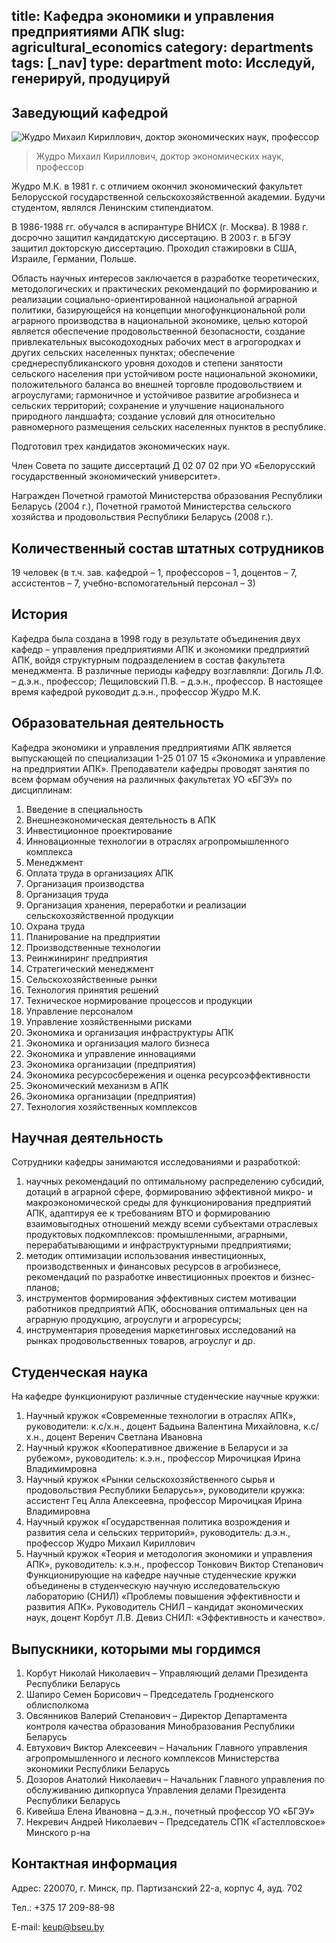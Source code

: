 title: Кафедра экономики и управления предприятиями АПК
slug: agricultural_economics
category: departments
tags: [_nav]
type: department
moto: Исследуй, генерируй, продуцируй
---

Заведующий кафедрой
-------------------

![Жудро Михаил Кириллович, доктор экономических наук, профессор](/img/content/depts/agricultural_economics.jpg)
>Жудро Михаил Кириллович,
 доктор экономических наук, профессор

Жудро М.К. в 1981 г. с отличием окончил экономический факультет Белорусской государственной сельскохозяйственной академии. Будучи студентом, являлся Ленинским стипендиатом.

В 1986-1988 гг. обучался в аспирантуре ВНИСХ (г. Москва). В 1988 г. досрочно защитил кандидатскую диссертацию. В 2003 г. в БГЭУ защитил докторскую диссертацию. Проходил стажировки в США, Израиле, Германии, Польше.

Область научных интересов заключается в разработке теоретических, методологических и практических рекомендаций по формированию и реализации социально-ориентированной национальной аграрной политики, базирующейся на концепции многофункциональной роли аграрного производства в национальной экономике, целью которой является обеспечение продовольственной безопасности, создание привлекательных высокодоходных рабочих мест в агрогородках и других сельских населенных пунктах; обеспечение среднереспубликанского уровня доходов и степени занятости сельского населения при устойчивом росте национальной экономики, положительного баланса во внешней торговле продовольствием и агроуслугами; гармоничное и устойчивое развитие агробизнеса и сельских территорий; сохранение и улучшение национального природного ландшафта; создание условий для относительно равномерного размещения сельских населенных пунктов в республике.

Подготовил трех кандидатов экономических наук.

Член Совета по защите диссертаций Д 02 07 02 при УО «Белорусский государственный экономический университет».

Награжден Почетной грамотой Министерства образования Республики Беларусь (2004 г.), Почетной грамотой Министерства сельского хозяйства и продовольствия Республики Беларусь (2008 г.).

Количественный состав штатных сотрудников
-----------------------------------------
19 человек (в т.ч. зав. кафедрой – 1, профессоров – 1, доцентов – 7, ассистентов – 7, учебно-вспомогательный персонал – 3)

История
-------

Кафедра была создана в 1998 году в результате объединения двух кафедр – управления предприятиями АПК и экономики предприятий АПК, войдя структурным подразделением в состав факультета менеджмента.
В различные периоды кафедру возглавляли: Догиль Л.Ф. – д.э.н., профессор; Лещиловский П.В. – д.э.н., профессор. В настоящее время кафедрой руководит д.э.н., профессор Жудро М.К.

Образовательная деятельность
----------------------------

Кафедра экономики и управления предприятиями АПК является выпускающей по специализации 1-25 01 07 15 «Экономика и управление на предприятии АПК». Преподаватели кафедры проводят занятия по всем формам обучения на различных факультетах УО «БГЭУ» по дисциплинам:
1. Введение в специальность
2. Внешнеэкономическая деятельность в АПК
3. Инвестиционное проектирование
4. Инновационные технологии в отраслях агропромышленного комплекса
5. Менеджмент
6. Оплата труда в организациях АПК
7. Организация производства
8. Организация труда
9. Организация хранения, переработки и реализации сельскохозяйственной продукции
10. Охрана труда
11. Планирование на предприятии
12. Производственные технологии
13. Реинжиниринг предприятия
14. Стратегический менеджмент
15. Сельскохозяйственные рынки
16. Технология принятия решений
17. Техническое нормирование процессов и продукции
18. Управление персоналом
19. Управление хозяйственными рисками
20. Экономика и организация инфраструктуры АПК
21. Экономика и организация малого бизнеса
22. Экономика и управление инновациями
23. Экономика организации (предприятия)
24. Экономика ресурсосбережения и оценка ресурсоэффективности
25. Экономический механизм в АПК
26. Экономика организации (предприятия)
27. Технология хозяйственных комплексов

Научная деятельность
--------------------

Сотрудники кафедры занимаются исследованиями и разработкой:

1. научных рекомендаций по оптимальному распределению субсидий, дотаций в аграрной сфере, формированию эффективной микро- и макроэкономической среды для функционирования предприятий АПК, адаптируя ее к требованиям ВТО и формированию взаимовыгодных отношений между всеми субъектами отраслевых продуктовых подкомплексов: промышленными, аграрными, перерабатывающими и инфраструктурными предприятиями;
2. методик оптимизации использования инвестиционных, производственных и финансовых ресурсов в агробизнесе, рекомендаций по разработке инвестиционных проектов и бизнес-планов;
3. инструментов формирования эффективных систем мотивации работников предприятий АПК, обоснования оптимальных цен на аграрную продукцию, агроуслуги и агроресурсы;
4. инструментария проведения маркетинговых исследований на рынках продовольственных товаров, агроуслуг и др.

Студенческая наука
------------------

На кафедре функционируют различные студенческие научные кружки:

1. Научный кружок «Современные технологии в отраслях АПК», руководители: к.с/х.н., доцент Бадьина Валентина Михайловна, к.с/х.н., доцент Веренич Светлана Ивановна
2. Научный кружок «Кооперативное движение в Беларуси и за рубежом», руководитель: к.э.н., профессор Мирочицкая Ирина Владимимровна
3. Научный кружок «Рынки сельскохозяйственного сырья и продовольствия Республики Беларусь»», руководители кружка: ассистент Гец Алла Алексеевна, профессор Мирочицкая Ирина Владимировна
4. Научный кружок «Государственная политика возрождения и развития села и сельских территорий», руководитель: д.э.н., профессор Жудро Михаил Кириллович
5. Научный кружок «Теория и методология экономики и управления АПК», руководитель: к.э.н., профессор Тонкович Виктор Степанович Функционирующие на кафедре научные студенческие кружки объединены в студенческую научную исследовательскую лабораторию (СНИЛ) «Проблемы повышения эффективности и развития АПК». Руководитель СНИЛ – кандидат экономических наук, доцент Корбут Л.В. Девиз СНИЛ: «Эффективность и качество».

Выпускники, которыми мы гордимся
--------------------------------

1. Корбут Николай Николаевич – Управляющий делами Президента Республики Беларусь
2. Шапиро Семен Борисович – Председатель Гродненского облисполкома
3. Овсянников Валерий Степанович – Директор Департамента контроля качества образования Минобразования Республики Беларусь
4. Евтухович Виктор Алексеевич – Начальник Главного управления агропромышленного и лесного комплексов Министерства экономики Республики Беларусь
5. Дозоров Анатолий Николаевич – Начальник Главного управления по обслуживанию дипкорпуса Управления делами Президента Республики Беларусь
6. Кивейша Елена Ивановна – д.э.н., почетный профессор УО «БГЭУ»
7. Некревич Андрей Николаевич – Председатель СПК «Гастелловское» Минского р-на

Контактная информация
---------------------
Адрес: 220070, г. Минск, пр. Партизанский 22-а, корпус 4, ауд. 702

Тел.: +375 17 209-88-98

E-mail: <keup@bseu.by>